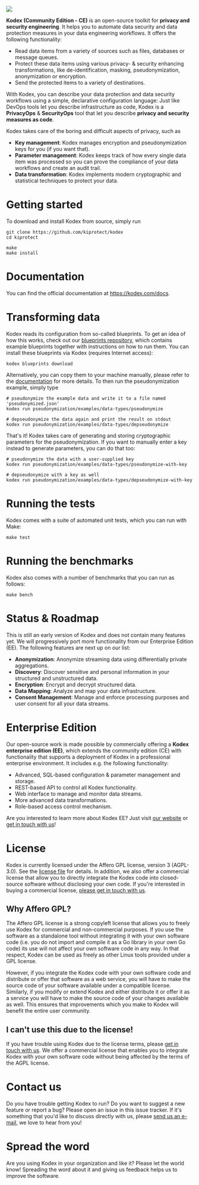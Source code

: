 ![](https://kodex.com/static/images/logos/kip-logo-blue.png)

**Kodex (Community Edition - CE)** is an open-source toolkit for
**privacy and security engineering**. It helps you to automate data
security and data protection measures in your data engineering workflows.
It offers the following functionality:

- Read data items from a variety of sources such as files, databases or
  message queues.
- Protect these data items using various privacy- & security enhancing
  transformations, like de-identification, masking, pseudonymization,
  anonymization or encryption.
- Send the protected items to a variety of destinations.

With Kodex, you can describe your data protection and data security
workflows using a simple, declarative configuration language: Just like DevOps
tools let you describe infrastructure as code, Kodex is a **PrivacyOps** &
**SecurityOps** tool that let you describe **privacy and security measures
as code**.

Kodex takes care of the boring and difficult aspects of privacy, such as

- **Key management**: Kodex manages encryption and pseudonymization
  keys for you (if you want that).
- **Parameter management**: Kodex keeps track of how every single data item
  was processed so you can prove the compliance of your data workflows
  and create an audit trail.
- **Data transformation**: Kodex implements modern cryptographic and
  statistical techniques to protect your data.

# Getting started

To download and install Kodex from source, simply run

    git clone https://github.com/kiprotect/kodex
    cd kiprotect

    make
    make install

# Documentation

You can find the official documentation at https://kodex.com/docs.

# Transforming data

Kodex reads its configuration from so-called blueprints. To get an idea
of how this works, check out our
[blueprints repository](https://github.com/kiprotect/blueprints), which contains
example blueprints together with instructions on how to run them. You can
install these blueprints via Kodex (requires Internet access):

    kodex blueprints download

Alternatively, you can copy them to your machine manually, please refer to the
[documentation](https://kodex.com/docs/components/blueprints) for more details.
To then run the pseudonymization example, simply type

    # pseudonymize the example data and write it to a file named 'pseudonymized.json'
    kodex run pseudonymization/examples/data-types/pseudonymize

    # depseudonymize the data again and print the result on stdout
    kodex run pseudonymization/examples/data-types/depseudonymize

That's it! Kodex takes care of generating and storing cryptographic
parameters for the pseudonymization. If you want to manually enter a key instead
to generate parameters, you can do that too:

    # pseudonymize the data with a user-supplied key
    kodex run pseudonymization/examples/data-types/pseudonymize-with-key

    # depseudonymize with a key as well
    kodex run pseudonymization/examples/data-types/depseudonymize-with-key

# Running the tests

Kodex comes with a suite of automated unit tests, which you can run with
Make:

    make test

# Running the benchmarks

Kodex also comes with a number of benchmarks that you can run as follows:

    make bench

# Status & Roadmap

This is still an early version of Kodex and does not contain many features
yet. We will progressively port more functionality from our Enterprise Edition
(EE). The following features are next up on our list:

- **Anonymization**: Anonymize streaming data using differentially private
  aggregations.
- **Discovery**: Discover sensitive and personal information in your structured
  and unstructured data.
- **Encryption**: Encrypt and decrypt structured data.
- **Data Mapping**: Analyze and map your data infrastructure.
- **Consent Management**: Manage and enforce processing purposes and
  user consent for all your data streams.

# Enterprise Edition

Our open-source work is made possible by commercially offering a **Kodex
enterprise edition (EE)**, which extends the community edition (CE) with
functionality that supports a deployment of Kodex in a professional
enterprise environment. It includes e.g. the following functionality:

- Advanced, SQL-based configuration & parameter management and storage.
- REST-based API to control all Kodex functionality.
- Web interface to manage and monitor data streams.
- More advanced data transformations.
- Role-based access control mechanism.

Are you interested to learn more about Kodex EE? Just visit
[our website](https://kodex.com) or [get in touch with us](mailto:kodex-ee@kodex.com)!

# License

Kodex is currently licensed under the Affero GPL license, version 3 (AGPL-3.0). See the
[license file](LICENSE) for details. In addition, we also offer a commercial license
that allow you to directly integrate the Kodex code into closed-source software
without disclosing your own code. If you're interested in buying a commercial license,
[please get in touch with us](mailto:kodex-ce@kodex.com).

## Why Affero GPL?

The Affero GPL license is a strong copyleft license that allows you to freely use
Kodex for commercial and non-commercial purposes. If you use the software as a
standalone tool without integrating it with your own software code (i.e. you do not
import and compile it as a Go library in your own Go code) its use will not
affect your own software code in any way. In that respect, Kodex can be used
as freely as other Linux tools provided under a GPL license. 

However, if you integrate the Kodex code with your own software code and distribute
or offer that software as a web service, you will have to make the source
code of your software available under a compatible license. Similarly, if you modify
or extend Kodex and either distribute it or offer it as a service you will have
to make the source code of your changes available as well. This ensures that improvements
which you make to Kodex will benefit the entire user community.

## I can't use this due to the license!

If you have trouble using Kodex due to the license terms, please
[get in touch with us](mailto:kodex-ce@kodex.com). We offer a commercial license 
that enables you to integrate Kodex with your own software code without
being affected by the terms of the AGPL license.

# Contact us

Do you have trouble getting Kodex to run? Do you want to suggest a new
feature or report a bug? Please open an issue in this issue tracker. If
it's something that you'd like to discuss directly with us, please
[send us an e-mail](kodex-ce@kodex.com), we love to hear from you!

# Spread the word

Are you using Kodex in your organization and like it? Please let the world
know! Spreading the word about it and giving us feedback helps us to improve
the software.

